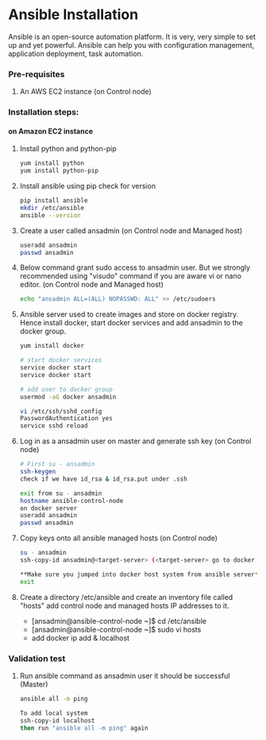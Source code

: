 # Ansible Installation

Ansible is an open-source automation platform. It is very, very simple to set up and yet powerful. Ansible can help you with configuration management, application deployment, task automation.

### Pre-requisites

1. An AWS EC2 instance (on Control node)

### Installation steps:
#### on Amazon EC2 instance

1. Install python and python-pip
   ```sh
   yum install python
   yum install python-pip
   ```
1. Install ansible using pip check for version
    ```sh
    pip install ansible
    mkdir /etc/ansible
    ansible --version
   ```
   
1. Create a user called ansadmin (on Control node and Managed host)  
   ```sh
   useradd ansadmin
   passwd ansadmin
   ```
1. Below command grant sudo access to ansadmin user. But we strongly recommended using "visudo" command if you are aware vi or nano editor.  (on Control node and Managed host)
   ```sh
   echo "ansadmin ALL=(ALL) NOPASSWD: ALL" >> /etc/sudoers
   ```

1. Ansible server used to create images and store on docker registry. Hence install docker, start docker services and add ansadmin to the docker group. 
   ```sh
   yum install docker
   
   # start docker services 
   service docker start
   service docker start 
   
   # add user to docker group 
   usermod -aG docker ansadmin
   ```
   
   ```sh 
   vi /etc/ssh/sshd_config
   PasswordAuthentication yes
   service sshd reload
   ```
   
1. Log in as a ansadmin user on master and generate ssh key (on Control node)
   ```sh
   # First su - ansadmin
   ssh-keygen
   check if we have id_rsa & id_rsa.put under .ssh
   ```
   
    ```sh
   exit from su - ansadmin
   hostname ansible-control-node
   on docker server
   useradd ansadmin
   passwd ansadmin
   ```
   
1. Copy keys onto all ansible managed hosts (on Control node)
   ```sh 
   su - ansadmin
   ssh-copy-id ansadmin@<target-server> (<target-server> go to docker server "ip addr")
   
   **Make sure you jumped into docker host system from ansible server**
   exit
   ```

1. Create a directory /etc/ansible and create an inventory file called "hosts" add control node and managed hosts IP addresses to it. 
   - [ansadmin@ansible-control-node ~]$ cd /etc/ansible
   - [ansadmin@ansible-control-node ~]$ sudo vi hosts
   - add docker ip add & localhost
### Validation test

   
1. Run ansible command as ansadmin user it should be successful (Master)
   ```sh 
   ansible all -m ping
   ```
   ```sh
   To add local system
   ssh-copy-id localhost
   then run "ansible all -m ping" again
   ```
   
   
